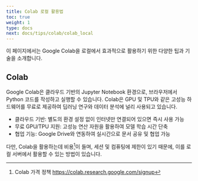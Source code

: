 ```yaml
---
title: Colab 로컬 활용법
toc: true
weight: 1
type: docs
next: docs/tips/colab/colab_local
---
```


이 페이지에서는 Google Colab을 로컬에서 효과적으로 활용하기 위한 다양한 팁과 기술을 소개합니다.

## Colab

Google Colab은 클라우드 기반의 Jupyter Notebook 환경으로, 브라우저에서 Python 코드를 작성하고 실행할 수 있습니다.
Colab은 GPU 및 TPU와 같은 고성능 하드웨어를 무료로 제공하여 딥러닝 연구와 데이터 분석에 널리 사용되고 있습니다.

- 클라우드 기반: 별도의 환경 설정 없이 인터넷만 연결되어 있으면 즉시 사용 가능
- 무료 GPU/TPU 지원: 고성능 연산 자원을 활용하여 모델 학습 시간 단축
- 협업 기능: Google Drive와 연동하여 실시간으로 문서 공유 및 협업 가능

다만, Colab을 활용하는데 비용[^1]이 들며, 세션 및 컴퓨팅에 제한이 있기 때문에, 이를 로컬 서버에서 활용할 수 있는 방법이 있습니다.

[^1]: Colab 가격 정책 https://colab.research.google.com/signup
